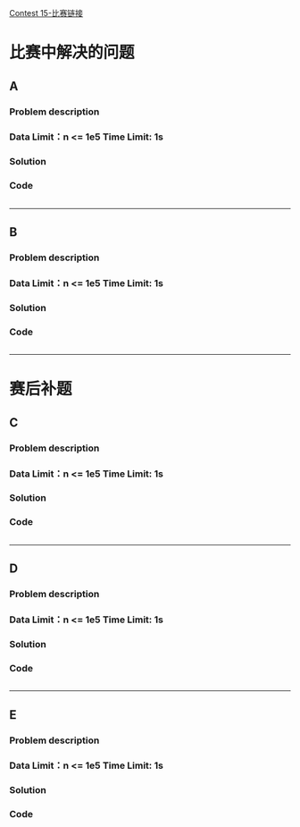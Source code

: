 

[Contest 15-比赛链接](https://cn.vjudge.net/contest/168929)

# 比赛中解决的问题
## A
### Problem description
> 

### Data Limit：n <= 1e5  Time Limit: 1s
### Solution
> 

### Code
```cpp
```
*****


## B
### Problem description
> 

### Data Limit：n <= 1e5  Time Limit: 1s
### Solution
> 

### Code
```cpp
```
*****

# 赛后补题

## C
### Problem description
> 

### Data Limit：n <= 1e5  Time Limit: 1s

### Solution
> 

### Code
```cpp
```
*****


## D
### Problem description
> 

### Data Limit：n <= 1e5  Time Limit: 1s
### Solution
> 

### Code
```cpp
```
*****

## E
### Problem description
> 

### Data Limit：n <= 1e5  Time Limit: 1s

### Solution
> 

### Code
```cpp
```
